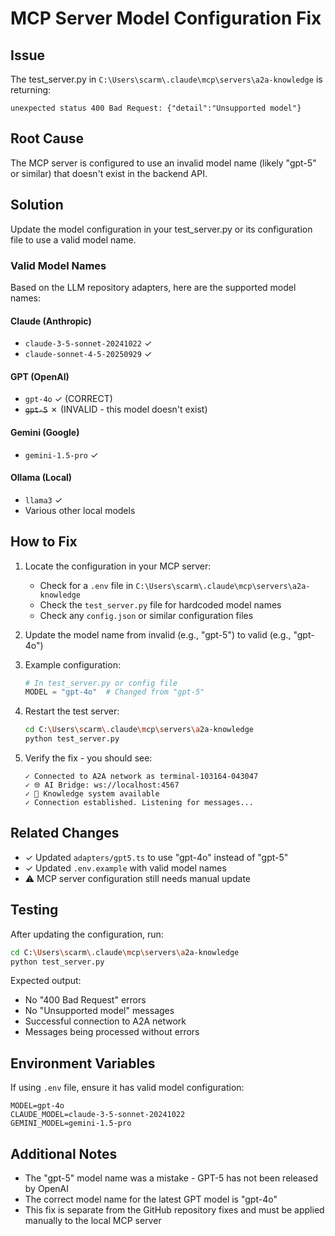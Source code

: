 # MCP Server Model Configuration Fix

## Issue
The test_server.py in `C:\Users\scarm\.claude\mcp\servers\a2a-knowledge` is returning:
```
unexpected status 400 Bad Request: {"detail":"Unsupported model"}
```

## Root Cause
The MCP server is configured to use an invalid model name (likely "gpt-5" or similar) that doesn't exist in the backend API.

## Solution
Update the model configuration in your test_server.py or its configuration file to use a valid model name.

### Valid Model Names

Based on the LLM repository adapters, here are the supported model names:

#### Claude (Anthropic)
- `claude-3-5-sonnet-20241022` ✓
- `claude-sonnet-4-5-20250929` ✓

#### GPT (OpenAI)
- `gpt-4o` ✓ (CORRECT)
- ~~`gpt-5`~~ ✗ (INVALID - this model doesn't exist)

#### Gemini (Google)
- `gemini-1.5-pro` ✓

#### Ollama (Local)
- `llama3` ✓
- Various other local models

## How to Fix

1. Locate the configuration in your MCP server:
   - Check for a `.env` file in `C:\Users\scarm\.claude\mcp\servers\a2a-knowledge`
   - Check the `test_server.py` file for hardcoded model names
   - Check any `config.json` or similar configuration files

2. Update the model name from invalid (e.g., "gpt-5") to valid (e.g., "gpt-4o")

3. Example configuration:
   ```python
   # In test_server.py or config file
   MODEL = "gpt-4o"  # Changed from "gpt-5"
   ```

4. Restart the test server:
   ```bash
   cd C:\Users\scarm\.claude\mcp\servers\a2a-knowledge
   python test_server.py
   ```

5. Verify the fix - you should see:
   ```
   ✓ Connected to A2A network as terminal-103164-043047
   ✓ 🌐 AI Bridge: ws://localhost:4567
   ✓ 🧠 Knowledge system available
   ✓ Connection established. Listening for messages...
   ```

## Related Changes

- ✓ Updated `adapters/gpt5.ts` to use "gpt-4o" instead of "gpt-5"
- ✓ Updated `.env.example` with valid model names
- ⚠️ MCP server configuration still needs manual update

## Testing

After updating the configuration, run:
```bash
cd C:\Users\scarm\.claude\mcp\servers\a2a-knowledge
python test_server.py
```

Expected output:
- No "400 Bad Request" errors
- No "Unsupported model" messages
- Successful connection to A2A network
- Messages being processed without errors

## Environment Variables

If using `.env` file, ensure it has valid model configuration:
```
MODEL=gpt-4o
CLAUDE_MODEL=claude-3-5-sonnet-20241022
GEMINI_MODEL=gemini-1.5-pro
```

## Additional Notes

- The "gpt-5" model name was a mistake - GPT-5 has not been released by OpenAI
- The correct model name for the latest GPT model is "gpt-4o"
- This fix is separate from the GitHub repository fixes and must be applied manually to the local MCP server
